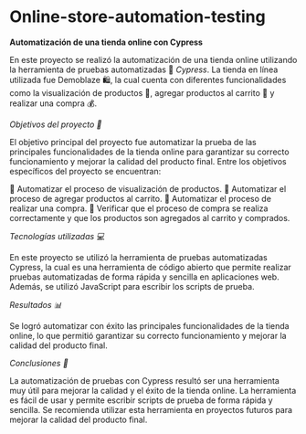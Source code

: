 # Online-store-automation-testing

**Automatización de una tienda online con Cypress**

En este proyecto se realizó la automatización de una tienda online utilizando la herramienta de pruebas automatizadas 🔧 *Cypress*. La tienda en línea utilizada fue Demoblaze 🛍️, la cual cuenta con diferentes funcionalidades como la visualización de productos 🌟, agregar productos al carrito 🛒 y realizar una compra 💰.

*Objetivos del proyecto 🎯*

El objetivo principal del proyecto fue automatizar la prueba de las principales funcionalidades de la tienda online para garantizar su correcto funcionamiento y mejorar la calidad del producto final. Entre los objetivos específicos del proyecto se encuentran:

🔹 Automatizar el proceso de visualización de productos.
🔹 Automatizar el proceso de agregar productos al carrito.
🔹 Automatizar el proceso de realizar una compra.
🔹 Verificar que el proceso de compra se realiza correctamente y que los productos son agregados al carrito y comprados.

*Tecnologías utilizadas 💻*

En este proyecto se utilizó la herramienta de pruebas automatizadas Cypress, la cual es una herramienta de código abierto que permite realizar pruebas automatizadas de forma rápida y sencilla en aplicaciones web. Además, se utilizó JavaScript para escribir los scripts de prueba.

*Resultados 📊*

Se logró automatizar con éxito las principales funcionalidades de la tienda online, lo que permitió garantizar su correcto funcionamiento y mejorar la calidad del producto final. 

*Conclusiones 📝*

La automatización de pruebas con Cypress resultó ser una herramienta muy útil para mejorar la calidad y el éxito de la tienda online. La herramienta es fácil de usar y permite escribir scripts de prueba de forma rápida y sencilla. Se recomienda utilizar esta herramienta en proyectos futuros para mejorar la calidad del producto final.

